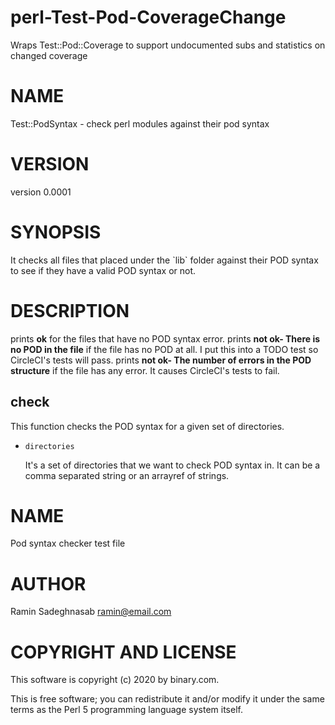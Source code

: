 # perl-Test-Pod-CoverageChange
Wraps Test::Pod::Coverage to support undocumented subs and statistics on changed coverage

# NAME

Test::PodSyntax - check perl modules against their pod syntax

# VERSION

version 0.0001

# SYNOPSIS

It checks all files that placed under the \`lib\` folder against their POD syntax to see if they have a valid POD syntax or not.

# DESCRIPTION

prints **ok** for the files that have no POD syntax error.
prints **not ok- There is no POD in the file** if the file has no POD at all. I put this into a TODO test so CircleCI's tests will pass.
prints **not ok- The number of errors in the POD structure** if the file has any error. It causes CircleCI's tests to fail.

## check

This function checks the POD syntax for a given set of directories.

- `directories`

    It's a set of directories that we want to check POD syntax in.
    It can be a comma separated string or an arrayref of strings.

# NAME

Pod syntax checker test file

# AUTHOR

Ramin Sadeghnasab <ramin@email.com>

# COPYRIGHT AND LICENSE

This software is copyright (c) 2020 by binary.com.

This is free software; you can redistribute it and/or modify it under
the same terms as the Perl 5 programming language system itself.
